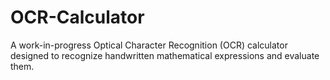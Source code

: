 # OCR-Calculator
A work-in-progress Optical Character Recognition (OCR) calculator designed to recognize handwritten mathematical expressions and evaluate them.
